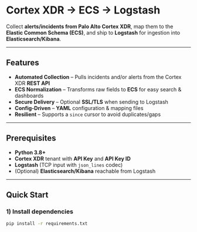 # Cortex XDR → ECS → Logstash

Collect **alerts/incidents from Palo Alto Cortex XDR**, map them to the **Elastic Common Schema (ECS)**, and ship to **Logstash** for ingestion into **Elasticsearch/Kibana**.

---

## Features
- **Automated Collection** – Pulls incidents and/or alerts from the Cortex XDR **REST API**
- **ECS Normalization** – Transforms raw fields to **ECS** for easy search & dashboards
- **Secure Delivery** – Optional **SSL/TLS** when sending to Logstash
- **Config-Driven** – **YAML** configuration & mapping files
- **Resilient** – Supports a `since` cursor to avoid duplicates/gaps

---

## Prerequisites
- **Python 3.8+**
- **Cortex XDR** tenant with **API Key** and **API Key ID**
- **Logstash** (TCP input with `json_lines` codec)
- (Optional) **Elasticsearch/Kibana** reachable from Logstash

---

## Quick Start

### 1) Install dependencies
```bash
pip install -r requirements.txt
